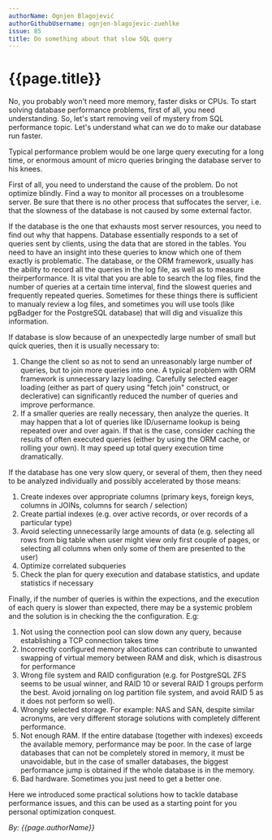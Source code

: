 ```yaml
---
authorName: Ognjen Blagojević
authorGithubUsername: ognjen-blagojevic-zuehlke
issue: 85
title: Do something about that slow SQL query
---
```

# {{page.title}}

No, you probably won't need more memory, faster disks or CPUs. To start solving database performance problems, first of all, you need understanding. So, let's start removing veil of mystery from SQL performance topic. Let's understand what can we do to make our database run faster.

Typical performance problem would be one large query executing for a long time, or enormous amount of micro queries bringing the database server to his knees.

First of all, you need to understand the cause of the problem. Do not optimize blindly. Find a way to monitor all processes on a troublesome server. Be sure that there is no other process that suffocates the server, i.e. that the slowness of the database is not caused by some external factor.

If the database is the one that exhausts most server resources, you need to find out why that happens. Database essentially responds to a set of queries sent by clients, using the data that are stored in the tables. You need to have an insight into these queries to know which one of them exactly is problematic. The database, or the ORM framework, usually has the ability to record all the queries in the log file, as well as to measure theirperformance. It is vital that you are able to search the log files, find the number of queries at a certain time interval, find the slowest queries and frequently repeated queries. Sometimes for these things there is sufficient to manualy review a log files, and sometimes you will use tools (like pgBadger for the PostgreSQL database) that will dig and visualize this information.

If database is slow because of an unexpectedly large number of small but quick queries, then it is usually necessary to: 
1. Change the client so as not to send an unreasonably large number of queries, but to join more queries into one. A typical problem with ORM framework is unnecessary lazy loading. Carefully selected eager loading (either as part of query using "fetch join" construct, or declerative) can significantly reduced the number of queries and improve performance.
1. If a smaller queries are really necessary, then analyze the queries. It may happen that a lot of queries like ID/username lookup is being repeated over and over again. If that is the case, consider caching the results of often executed queries (either by using the ORM cache, or rolling your own). It may speed up total query execution time dramatically.

If the database has one very slow query, or several of them, then they need to be analyzed individually and possibly accelerated by those means:
1. Create indexes over appropriate columns (primary keys, foreign keys, columns in JOINs, columns for search / selection)
1. Create partial indexes (e.g. over active records, or over records of a particular type)
1. Avoid selecting unnecessarily large amounts of data (e.g. selecting all rows from big table when user might view only first couple of pages, or selecting all columns when only some of them are presented to the user)
1. Optimize correlated subqueries
1. Check the plan for query execution and database statistics, and update statistics if necessary

Finally, if the number of queries is within the expections, and the execution of each query is slower than expected, there may be a systemic problem and the solution is in checking the the configuration. E.g:
1. Not using the connection pool can slow down any query, because establishing a TCP connection takes time
1. Incorrectly configured memory allocations can contribute to unwanted swapping of virtual memory between RAM and disk, which is disastrous for performance
1. Wrong file system and RAID configuration (e.g. for PostgreSQL ZFS seems to be usual winner, and RAID 10 or several RAID 1 groups perform the best. Avoid jornaling on log partition file system, and avoid RAID 5 as it does not perform so well).
1. Wrongly selected storage. For example: NAS and SAN, despite similar acronyms, are very different storage solutions with completely different performance.
1. Not enough RAM. If the entire database (together with indexes) exceeds the available memory, performance may be poor. In the case of large databases that can not be completely stored in memory, it must be unavoidable, but in the case of smaller databases, the biggest performance jump is obtained if the whole database is in the memory.
1. Bad hardware. Sometimes you just need to get a better one.

Here we introduced some practical solutions how to tackle database performance issues, and this can be used as a starting point for you personal optimization conquest.

*By: {{page.authorName}}*
